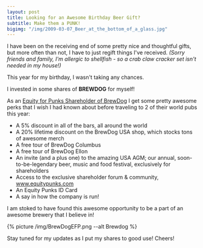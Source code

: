 ```yaml
---
layout: post
title: Looking for an Awesome Birthday Beer Gift?
subtitle: Make them a PUNK!
bigimg: "/img/2009-03-07_Beer_at_the_bottom_of_a_glass.jpg"
---
```



I have been on the receiving end of some pretty nice and thoughtful gifts, but more often than not, I have to just regift things I've received. *(Sorry friends and family, I'm allergic to shellfish - so a crab claw cracker set isn't needed in my house!)* 

This year for my birthday, I wasn't taking any chances.  

I invested in some shares of **BREWDOG** for myself!  

As an [Equity for Punks Shareholder of BrewDog](https://www.brewdog.com/usa/equityforpunks) I get some pretty awesome perks that I wish I had known about before traveling to 2 of their world pubs this year: 

 * A 5% discount in all of the bars, all around the world
 * A 20% lifetime discount on the BrewDog USA shop, which stocks tons of awesome merch
 * A free tour of BrewDog Columbus
 * A free tour of BrewDog Ellon
 * An invite (and a plus one) to the amazing USA AGM; our annual, soon-to-be-legendary beer, music and food festival, exclusively for shareholders
 * Access to the exclusive shareholder forum & community, www.equitypunks.com
 * An Equity Punks ID Card
 * A say in how the company is run!

I am stoked to have found this awesome opportunity to be a part of an awesome brewery that I believe in! 


{% picture /img/BrewDogEFP.png --alt Brewdog %}

   
Stay tuned for my updates as I put my shares to good use! Cheers!
